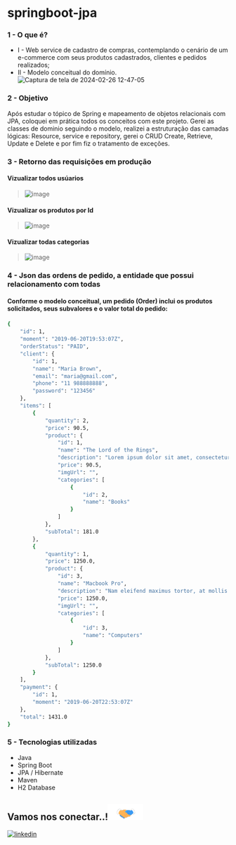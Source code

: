 # springboot-jpa

### 1 - O que é?
- I - Web service de cadastro de compras, contemplando o cenário de um e-commerce com seus produtos cadastrados, clientes e pedidos realizados;
- II - Modelo conceitual do domínio.
![Captura de tela de 2024-02-26 12-47-05](https://github.com/JhoneRodrigues/springboot-jpa/assets/110574688/f7957f21-47e3-4f68-8c7f-68aae5f99a0c)


### 2 - Objetivo
Após estudar o tópico de Spring e mapeamento de objetos relacionais com JPA, coloquei em prática todos os conceitos com este projeto. Gerei as classes de dominio seguindo o modelo, realizei a estruturação das camadas lógicas: Resource, service e repository, gerei o CRUD Create, Retrieve, Update e Delete e por fim fiz o tratamento de exceções.

### 3 - Retorno das requisições em produção
#### Vizualizar todos usúarios
> ![image](https://user-images.githubusercontent.com/110574688/263355105-f1341b7c-36e6-412d-a6d8-9ae5eec4f6f8.png)

#### Vizualizar os produtos por Id
> ![image](https://user-images.githubusercontent.com/110574688/263355351-ab00a10a-5704-46cf-97a6-52e3a53a0e2a.png)

#### Vizualizar todas categorias
> ![image](https://user-images.githubusercontent.com/110574688/263355510-372bd98f-8978-4852-b4c3-6294d31b4d1c.png)

### 4 - Json das ordens de pedido, a entidade que possui relacionamento com todas

#### Conforme o modelo conceitual, um pedido (Order) inclui os produtos solicitados, seus subvalores e o valor total do pedido:
```bash
{
    "id": 1,
    "moment": "2019-06-20T19:53:07Z",
    "orderStatus": "PAID",
    "client": {
        "id": 1,
        "name": "Maria Brown",
        "email": "maria@gmail.com",
        "phone": "11 988888888",
        "password": "123456"
    },
    "items": [
        {
            "quantity": 2,
            "price": 90.5,
            "product": {
                "id": 1,
                "name": "The Lord of the Rings",
                "description": "Lorem ipsum dolor sit amet, consectetur.",
                "price": 90.5,
                "imgUrl": "",
                "categories": [
                    {
                        "id": 2,
                        "name": "Books"
                    }
                ]
            },
            "subTotal": 181.0
        },
        {
            "quantity": 1,
            "price": 1250.0,
            "product": {
                "id": 3,
                "name": "Macbook Pro",
                "description": "Nam eleifend maximus tortor, at mollis.",
                "price": 1250.0,
                "imgUrl": "",
                "categories": [
                    {
                        "id": 3,
                        "name": "Computers"
                    }
                ]
            },
            "subTotal": 1250.0
        }
    ],
    "payment": {
        "id": 1,
        "moment": "2019-06-20T22:53:07Z"
    },
    "total": 1431.0
}
```
### 5 - Tecnologias utilizadas
<ul>
  <li>Java</li>
  <li>Spring Boot</li>
  <li>JPA / Hibernate</li>
  <li>Maven</li>
  <li>H2 Database</li>
</ul>

## <b> Vamos nos conectar..!</b><img src="https://github.com/0xAbdulKhalid/0xAbdulKhalid/raw/main/assets/mdImages/handshake.gif" width ="80">
<a href="https://www.linkedin.com/in/jhonerodrigues/" target="_blank">
<img src="https://img.shields.io/badge/linkedin:  jhone rodrigues-%2300acee.svg?color=405DE6&style=for-the-badge&logo=linkedin&logoColor=white" alt=linkedin style="margin-bottom: 5px;"/>
</a>

